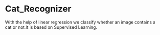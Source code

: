 # Cat_Recognizer

With the help of linear regression we classify whether an image contains a cat or not.It is based on Supervised Learning.